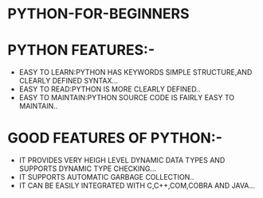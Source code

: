 # PYTHON-FOR-BEGINNERS

#  PYTHON FEATURES:- 
* EASY TO LEARN:PYTHON HAS KEYWORDS SIMPLE STRUCTURE,AND CLEARLY DEFINED SYNTAX...
* EASY TO READ:PYTHON IS MORE CLEARLY DEFINED..
* EASY TO MAINTAIN:PYTHON SOURCE CODE IS FAIRLY EASY TO MAINTAIN..
# GOOD FEATURES OF PYTHON:-
* IT PROVIDES VERY HEIGH LEVEL DYNAMIC DATA TYPES AND SUPPORTS DYNAMIC TYPE CHECKING...
* IT SUPPORTS AUTOMATIC GARBAGE COLLECTION..
* IT CAN BE EASILY INTEGRATED WITH C,C++,COM,COBRA AND JAVA...

